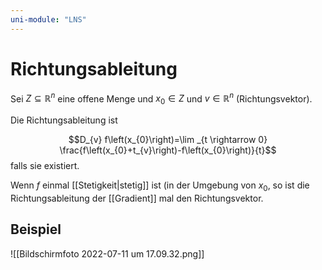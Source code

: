 ```yaml
---
uni-module: "LNS"
---
```


# Richtungsableitung

Sei $Z\subseteq\mathbb{R}^n$ eine offene Menge und $x_0\in Z$ und $v\in\mathbb{R}^n$ (Richtungsvektor).

Die Richtungsableitung ist

$$D_{v} f\left(x_{0}\right)=\lim _{t \rightarrow 0} \frac{f\left(x_{0}+t_{v}\right)-f\left(x_{0}\right)}{t}$$
falls sie existiert.

Wenn $f$ einmal [[Stetigkeit|stetig]] ist (in der Umgebung von $x_0$, so ist die Richtungsableitung der [[Gradient]] mal den Richtungsvektor.

## Beispiel

![[Bildschirmfoto 2022-07-11 um 17.09.32.png]]

